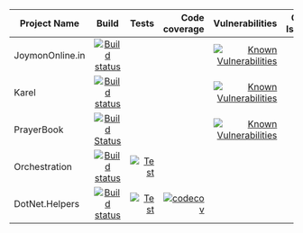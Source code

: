 | Project Name  | Build         | Tests | Code coverage  | Vulnerabilities | Open Issues | Tech |
| ------------- |:-------------:| -----:| -----:| -----:|-----:|:-----|
| JoymonOnline.in  | [![Build status](https://ci.appveyor.com/api/projects/status/5mycvjhhmw36r6pl?svg=true)](https://ci.appveyor.com/project/joymon/demo-aspnetintergationtest) | | | [![Known Vulnerabilities](https://snyk.io/test/github/joymon/JoymonOnline.In/badge.svg)](https://snyk.io/test/github/joymon/JoymonOnline.In) | | ng@1.6.1,TS@3.0,Webpack@4.7 |
| Karel      | [![Build status](https://ci.appveyor.com/api/projects/status/67a0muy15ymjnj5n?svg=true)](https://ci.appveyor.com/project/joymon/karel-web) |    | | [![Known Vulnerabilities](https://snyk.io/test/github/KarelRobot/karel-web/badge.svg?targetFile=package.json)](https://snyk.io/test/github/KarelRobot/karel-web?targetFile=package.json) | | jQ@3.2.1,TS@3.0,Webpack@4.7 |
| PrayerBook | [![Build Status](https://travis-ci.org/joymon/PrayerBook.svg)](https://travis-ci.org/joymon/PrayerBook)  |  |     | [![Known Vulnerabilities](https://snyk.io/test/github/joymon/PrayerBook/badge.svg?targetFile=package.json)](https://snyk.io/test/github/joymon/PrayerBook?targetFile=package.json) | | ng@1.3 |
| Orchestration | [![Build status](https://ci.appveyor.com/api/projects/status/6qx7d8dpnx8o5d4n?svg=true)](https://ci.appveyor.com/project/joymon/orchestration) | [![Test](https://img.shields.io/appveyor/tests/joymon/orchestration.svg)](https://ci.appveyor.com/project/joymon/orchestration) | | | | .Net@4.0 |
| DotNet.Helpers | [![Build status](https://ci.appveyor.com/api/projects/status/ry2o7n3as7j0axp8?svg=true)](https://ci.appveyor.com/project/joymon/dotnet-helpers) | [![Test](https://img.shields.io/appveyor/tests/joymon/dotnet-helpers.svg)](https://ci.appveyor.com/project/joymon/dotnet-helpers) | [![codecov](https://codecov.io/gh/joymon/dotnet-helpers/branch/master/graph/badge.svg)](https://codecov.io/gh/joymon/dotnet-helpers) | | | netstandard2.0,netcoreapp2.0,net45,netcoreapp2.1,net46,net461,net472|
